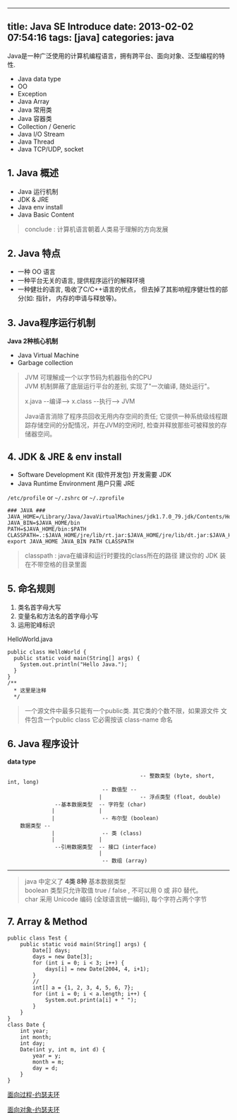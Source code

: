 
---
title: Java SE Introduce
date: 2013-02-02 07:54:16
tags: [java]
categories: java
---

Java是一种广泛使用的计算机编程语言，拥有跨平台、面向对象、泛型编程的特性.

<!-- more -->

 - Java data type
 - OO
 - Exception
 - Java Array  
 - Java 常用类 
 - Java 容器类
 - Collection / Generic
 - Java I/O Stream
 - Java Thread
 - Java TCP/UDP, socket

## 1. Java 概述

 - Java 运行机制
 - JDK & JRE
 - Java env install
 - Java Basic Content

> conclude : 计算机语言朝着人类易于理解的方向发展  
       
  
## 2. Java 特点  
 
 - 一种 OO 语言  
 - 一种平台无关的语言, 提供程序运行的解释环境  
 - 一种健壮的语言, 吸收了C/C++语言的优点， 但去掉了其影响程序健壮性的部分(如: 指针， 内存的申请与释放等)。  
  
## 3. Java程序运行机制 

**Java 2种核心机制**

 - Java Virtual Machine
 - Garbage collection
 
> JVM 可理解成一个以字节码为机器指令的CPU  
> JVM 机制屏蔽了底层运行平台的差别, 实现了"一次编译, 随处运行"。
>                                            
> x.java --编译--> x.class --执行--> JVM
>
> Java语言消除了程序员回收无用内存空间的责任; 
> 它提供一种系统级线程跟踪存储空间的分配情况，并在JVM的空闲时, 检查并释放那些可被释放的存储器空间。  
 
## 4. JDK & JRE & env install

 - Software Development Kit (软件开发包)  开发需要 JDK  
 - Java Runtime Environment  用户只需 JRE  

``/etc/profile`` or  ``~/.zshrc`` or  ``~/.zprofile``

```      
### JAVA ###
JAVA_HOME=/Library/Java/JavaVirtualMachines/jdk1.7.0_79.jdk/Contents/Home
JAVA_BIN=$JAVA_HOME/bin
PATH=$JAVA_HOME/bin:$PATH
CLASSPATH=.:$JAVA_HOME/jre/lib/rt.jar:$JAVA_HOME/jre/lib/dt.jar:$JAVA_HOME/jre/lib/tools.jar
export JAVA_HOME JAVA_BIN PATH CLASSPATH
```

> classpath : java在编译和运行时要找的class所在的路径
> 建议你的 JDK 装在不带空格的目录里面


## 5. 命名规则

 1. 类名首字母大写  
 2. 变量名和方法名的首字母小写  
 3. 运用驼峰标识   

HelloWorld.java

```
public class HelloWorld {
  public static void main(String[] args) {
    System.out.println("Hello Java.");
  }
}
/**
  * 这里是注释
  */
```

> 一个源文件中最多只能有一个public类. 其它类的个数不限，如果源文件 文件包含一个public class 它必需按该 class-name 命名  

## 6. Java 程序设计

**data type**


```
                                          -- 整数类型 (byte, short, int, long)  
                              -- 数值型 --     
                             |            -- 浮点类型 (float, double)  
               --基本数据类型  -- 字符型 (char)  
              |              |  
              |               -- 布尔型 (boolean)  
    数据类型 --                           
              |               -- 类 (class)  
              |              |  
               --引用数据类型  -- 接口 (interface)  
                             |  
                              -- 数组 (array)
```
***

> java 中定义了 **4类 8种** 基本数据类型  
> boolean 类型只允许取值 true / false , 不可以用 0 或 非0 替代。  
> char 采用 Unicode 编码 (全球语言统一编码), 每个字符占两个字节  

## 7. Array & Method

```
public class Test {  
    public static void main(String[] args) {  
        Date[] days;  
        days = new Date[3];  
        for (int i = 0; i < 3; i++) {  
            days[i] = new Date(2004, 4, i+1);  
        }
        // 
        int[] a = {1, 2, 3, 4, 5, 6, 7};  
        for (int i = 0; i < a.length; i++) {  
            System.out.print(a[i] + " ");  
        }  
    }  
}  
class Date {  
    int year;  
    int month;  
    int day;  
    Date(int y, int m, int d) {  
        year = y;  
        month = m;  
        day = d;  
    }  
}
```

[面向过程-约瑟夫环](http://blog.csdn.net/robbyo/article/details/16942921)

[面向对象-约瑟夫环](http://blog.csdn.net/robbyo/article/details/16967715)
